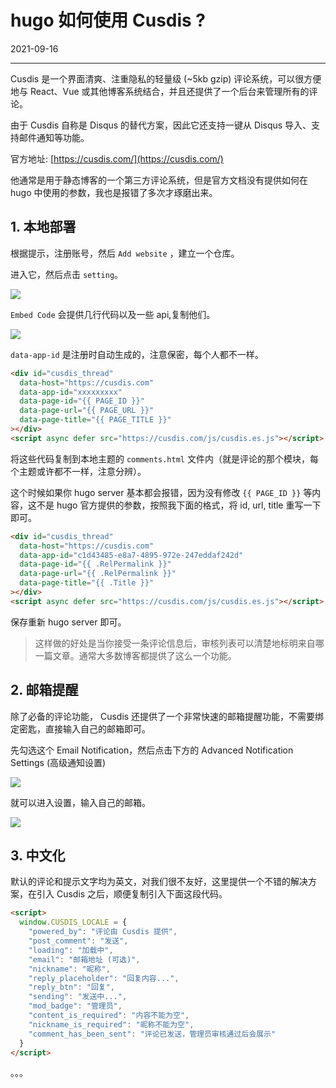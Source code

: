 # hugo 如何使用 Cusdis ?

2021-09-16  


---





Cusdis 是一个界面清爽、注重隐私的轻量级 (~5kb gzip) 评论系统，可以很方便地与 React、Vue 或其他博客系统结合，并且还提供了一个后台来管理所有的评论。

由于 Cusdis 自称是 Disqus 的替代方案，因此它还支持一键从 Disqus 导入、支持邮件通知等功能。

官方地址: [https://cusdis.com/](https://cusdis.com/)

他通常是用于静态博客的一个第三方评论系统，但是官方文档没有提供如何在 hugo 中使用的参数，我也是报错了多次才琢磨出来。

## 1. 本地部署

根据提示，注册账号，然后 `Add website` ，建立一个仓库。

进入它，然后点击 `setting`。

![](https://imgurl.zishu.me/images/2021/09/16/68aa68c985a8a9560645c60a98adad6f.png)

`Embed Code` 会提供几行代码以及一些 api,复制他们。

![](https://imgurl.zishu.me/images/2021/09/16/059b79361e36b23f0c4ee59f2d69a990.png)

`data-app-id` 是注册时自动生成的，注意保密，每个人都不一样。

```html
<div id="cusdis_thread"
  data-host="https://cusdis.com"
  data-app-id="xxxxxxxxx"
  data-page-id="{{ PAGE_ID }}"
  data-page-url="{{ PAGE_URL }}"
  data-page-title="{{ PAGE_TITLE }}"
></div>
<script async defer src="https://cusdis.com/js/cusdis.es.js"></script>
```

将这些代码复制到本地主题的 `comments.html` 文件内（就是评论的那个模块，每个主题或许都不一样，注意分辨）。

这个时候如果你 hugo server 基本都会报错，因为没有修改 `{{ PAGE_ID }}` 等内容，这不是 hugo 官方提供的参数，按照我下面的格式，将 id, url, title 重写一下即可。

```html
<div id="cusdis_thread"
  data-host="https://cusdis.com"
  data-app-id="c1d43485-e8a7-4895-972e-247eddaf242d"
  data-page-id="{{ .RelPermalink }}"
  data-page-url="{{ .RelPermalink }}"
  data-page-title="{{ .Title }}"
></div>
<script async defer src="https://cusdis.com/js/cusdis.es.js"></script>
```

保存重新 hugo server 即可。

>这样做的好处是当你接受一条评论信息后，审核列表可以清楚地标明来自哪一篇文章。通常大多数博客都提供了这么一个功能。

## 2. 邮箱提醒

除了必备的评论功能， Cusdis 还提供了一个非常快速的邮箱提醒功能，不需要绑定密匙，直接输入自己的邮箱即可。

先勾选这个 Email Notification，然后点击下方的 Advanced Notification Settings (高级通知设置)

![](https://imgurl.zishu.me/images/2021/09/16/75641c05cbe66afcbb4ffdfb79bb464e.png)

就可以进入设置，输入自己的邮箱。

![](https://imgurl.zishu.me/images/2021/09/16/a3d47cb11f1662d3894da79ead79d852.png)

## 3. 中文化

默认的评论和提示文字均为英文，对我们很不友好，这里提供一个不错的解决方案，在引入 Cusdis 之后，顺便复制引入下面这段代码。

```html
<script>
  window.CUSDIS_LOCALE = {
    "powered_by": "评论由 Cusdis 提供",
    "post_comment": "发送",
    "loading": "加载中",
    "email": "邮箱地址 (可选)",
    "nickname": "昵称",
    "reply_placeholder": "回复内容...",
    "reply_btn": "回复",
    "sending": "发送中...",
    "mod_badge": "管理员",
    "content_is_required": "内容不能为空",
    "nickname_is_required": "昵称不能为空",
    "comment_has_been_sent": "评论已发送，管理员审核通过后会展示"
  }
</script>
```

。。。